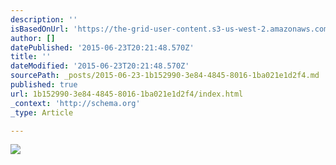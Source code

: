 ```yaml
---
description: ''
isBasedOnUrl: 'https://the-grid-user-content.s3-us-west-2.amazonaws.com/d332af72-5aa7-4e88-9db3-851d54964c94.jpg'
author: []
datePublished: '2015-06-23T20:21:48.570Z'
title: ''
dateModified: '2015-06-23T20:21:48.570Z'
sourcePath: _posts/2015-06-23-1b152990-3e84-4845-8016-1ba021e1d2f4.md
published: true
url: 1b152990-3e84-4845-8016-1ba021e1d2f4/index.html
_context: 'http://schema.org'
_type: Article

---
```

![](https://the-grid-user-content.s3-us-west-2.amazonaws.com/d332af72-5aa7-4e88-9db3-851d54964c94.jpg)